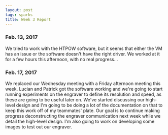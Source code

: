```yaml
---
layout: post
tags: sparks
title: Week 3 Report
---
```


### Feb. 13, 2017

We tried to work with the HTPOW software, but it seems that either the VM has an issue or the software doesn't have the right driver. We worked at it for a few hours this afternoon, with no real progress...

### Feb. 17, 2017

We replaced our Wednesday meeting with a Friday afternoon meeting this week. Lucian and Patrick got the software working and we're going to start running experiments on the engraver to define its resolution and speed, as these are going to be useful later on. We've started discussing our high-level design and I'm going to be doing a lot of the documentation on that to keep this work off of my teammates' plate. Our goal is to continue making progress deconstructing the engraver communication next week while we detail the high-level design. I'm also going to work on developing some images to test out our engraver.
